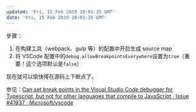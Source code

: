 ```yaml
---
updated: 'Fri, 15 Feb 2019 10:01:35 GMT'
date: 'Fri, 15 Feb 2019 10:01:35 GMT'
---
```


步骤：

1.  在构建工具（webpack、gulp 等）的配置中开启生成 source map
2.  将 VSCode 配置中的`debug.allowBreakpointsEverywhere`设置为`true`（重要！这个选项默认是`false`）

现在就可以愉快得在源码上下断点了。

参见：[Can set break points in the Visual Studio Code debugger for Typescript, but not for other languages that compile to JavaScript · Issue #41937 · Microsoft/vscode](https://github.com/Microsoft/vscode/issues/41937)
